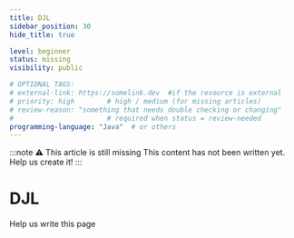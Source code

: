 ```yaml
---
title: DJL
sidebar_position: 30
hide_title: true

level: beginner
status: missing
visibility: public

# OPTIONAL TAGS:
# external-link: https://somelink.dev  #if the resource is external
# priority: high        # high / medium (for missing articles)
# review-reason: "something that needs double checking or changing"
#                       # required when status = review-needed
programming-language: "Java"  # or others
---
```


:::note ⚠️ This article is still missing
This content has not been written yet. Help us create it!
:::

# DJL

Help us write this page 